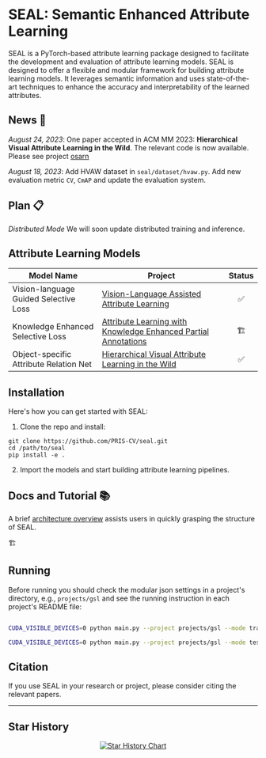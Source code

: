 # SEAL: Semantic Enhanced Attribute Learning
SEAL is a PyTorch-based attribute learning package designed to facilitate the development and evaluation of attribute learning models. SEAL is designed to offer a flexible and modular framework for building attribute learning models. It leverages semantic information and uses state-of-the-art techniques to enhance the accuracy and interpretability of the learned attributes.

## News 🚀

*August 24, 2023*: One paper accepted in ACM MM 2023: **Hierarchical Visual Attribute Learning in the Wild**. The relevant code is now available. Please see project [osarn](projects/osarn/README.md)

*August 18, 2023*: Add HVAW dataset in `seal/dataset/hvaw.py`. Add new evaluation metric `CV`, `CmAP` and update the evaluation system.


## Plan 📋
*Distributed Mode* We will soon update distributed training and inference.


## Attribute Learning Models

| Model Name                                | Project                                                                 | Status    |
|-------------------------------------------|-----------------------------------------------------------------------|:---------:|    
| Vision-language Guided Selective Loss     | [Vision-Language Assisted Attribute Learning](projects/gsl/README.md)                       | ✅          |
| Knowledge Enhanced Selective Loss         | [Attribute Learning with Knowledge Enhanced Partial Annotations](projects/kesl/README.md)    | 🏗️           |
| Object-specific Attribute Relation Net    | [Hierarchical Visual Attribute Learning in the Wild](projects/osarn/README.md)                | ✅         |

## Installation 

Here's how you can get started with SEAL:

1. Clone the repo and install:

```
git clone https://github.com/PRIS-CV/seal.git
cd /path/to/seal
pip install -e .
```


2. Import the models and start building attribute learning pipelines.


## Docs and Tutorial 📚

A brief [architecture overview](seal/README.md) assists users in quickly grasping the structure of SEAL.


🏗️


## Running

Before running you should check the modular json settings in a project's directory, e.g., `projects/gsl` and see the running instruction in each project's README file:

```bash

CUDA_VISIBLE_DEVICES=0 python main.py --project projects/gsl --mode train

CUDA_VISIBLE_DEVICES=0 python main.py --project projects/gsl --mode test

```

## Citation

If you use SEAL in your research or project, please consider citing the relevant papers.

---


## Star History

<a href="https://star-history.com/#PRIS-CV/seal&Date">
  <picture>
    <source media="(prefers-color-scheme: dark)" srcset="https://api.star-history.com/svg?repos=PRIS-CV/seal&type=Date&theme=dark" />
    <source media="(prefers-color-scheme: light)" srcset="https://api.star-history.com/svg?repos=PRIS-CV/seal&type=Date" />
    <div align=center><img alt="Star History Chart" src="https://api.star-history.com/svg?repos=PRIS-CV/seal&type=Date" /></div>
  </picture>
</a>

